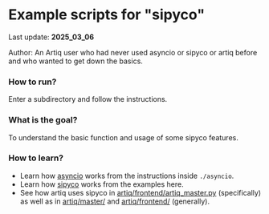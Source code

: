 # Example scripts for "sipyco"

Last update: __2025_03_06__

Author: An Artiq user who had never used asyncio or sipyco or artiq before and who wanted to get down the basics.

### How to run?

Enter a subdirectory and follow the instructions.

### What is the goal?

To understand the basic function and usage of some sipyco features.

### How to learn?

- Learn how [asyncio](https://docs.python.org/3/library/asyncio.html) works from the instructions inside `./asyncio`.
- Learn how [sipyco](https://github.com/m-labs/sipyco/) works from the examples here.
- See how artiq uses sipyco in [artiq/frontend/artiq_master.py](https://github.com/m-labs/artiq/blob/master/artiq/frontend/artiq_master.py) (specifically) as well as in [artiq/master/](https://github.com/m-labs/artiq/tree/master/artiq/master) and [artiq/frontend/](https://github.com/m-labs/artiq/tree/master/artiq/frontend) (generally).